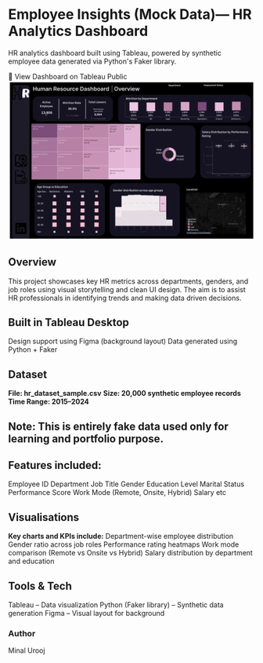 # Employee Insights (Mock Data)— HR Analytics Dashboard

HR analytics dashboard built using Tableau, powered by synthetic employee data generated via Python's Faker library.

🔗 View Dashboard on Tableau Public
![Dashboard Screenshot](dashboard_screenshot.png)


## Overview

This project showcases key HR metrics across departments, genders, and job roles using visual storytelling and clean UI design. The aim is to assist HR professionals in identifying trends and making data driven decisions.


## Built in Tableau Desktop

Design support using Figma (background layout)
Data generated using Python + Faker


## Dataset

**File: hr_dataset_sample.csv**
**Size: 20,000 synthetic employee records**
**Time Range: 2015–2024**

## Note: This is entirely fake data used only for learning and portfolio purpose.

## Features included:
Employee ID
Department
Job Title
Gender
Education Level
Marital Status
Performance Score
Work Mode (Remote, Onsite, Hybrid)
Salary etc

## Visualisations

**Key charts and KPIs include:**
Department-wise employee distribution
Gender ratio across job roles
Performance rating heatmaps
Work mode comparison (Remote vs Onsite vs Hybrid)
Salary distribution by department and education


## Tools & Tech

Tableau – Data visualization
Python (Faker library) – Synthetic data generation
Figma – Visual layout for background


### Author
Minal Urooj
